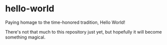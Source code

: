 # hello-world
Paying homage to the time-honored tradition, Hello World!

There's not that much to this repository just yet, but hopefully it will become something magical. 
